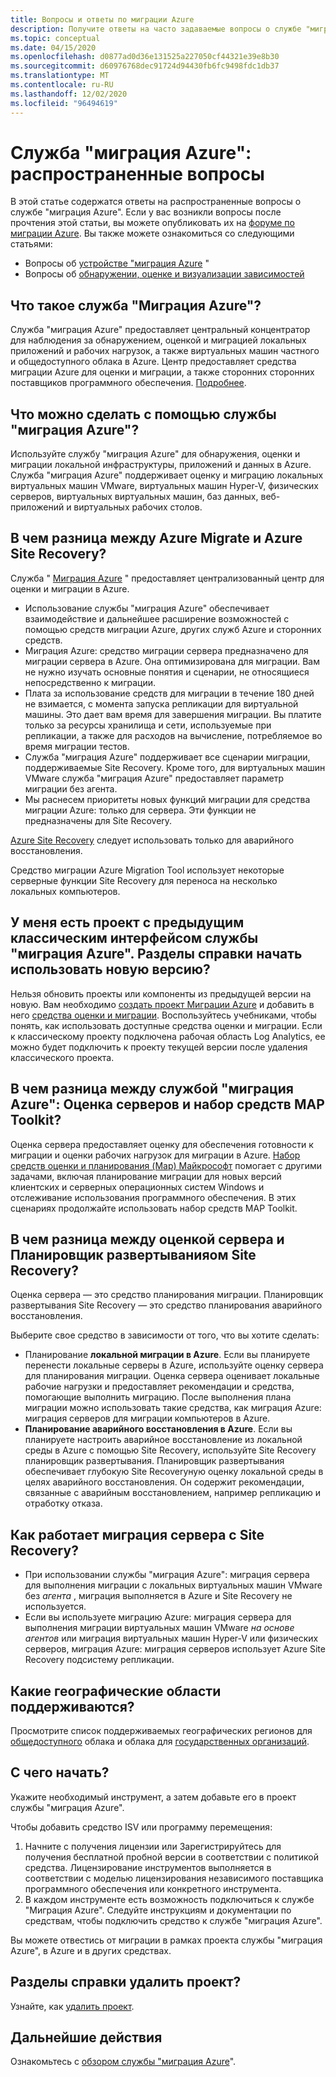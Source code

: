```yaml
---
title: Вопросы и ответы по миграции Azure
description: Получите ответы на часто задаваемые вопросы о службе "миграция Azure".
ms.topic: conceptual
ms.date: 04/15/2020
ms.openlocfilehash: d0877ad0d36e131525a227050cf44321e39e8b30
ms.sourcegitcommit: d60976768dec91724d94430fb6fc9498fdc1db37
ms.translationtype: MT
ms.contentlocale: ru-RU
ms.lasthandoff: 12/02/2020
ms.locfileid: "96494619"
---
```

# <a name="azure-migrate-common-questions"></a>Служба "миграция Azure": распространенные вопросы

В этой статье содержатся ответы на распространенные вопросы о службе "миграция Azure". Если у вас возникли вопросы после прочтения этой статьи, вы можете опубликовать их на [форуме по миграции Azure](https://aka.ms/AzureMigrateForum). Вы также можете ознакомиться со следующими статьями:

- Вопросы об [устройстве "миграция Azure](common-questions-appliance.md) "
- Вопросы об [обнаружении, оценке и визуализации зависимостей](common-questions-discovery-assessment.md)

## <a name="what-is-azure-migrate"></a>Что такое служба "Миграция Azure"?

Служба "миграция Azure" предоставляет центральный концентратор для наблюдения за обнаружением, оценкой и миграцией локальных приложений и рабочих нагрузок, а также виртуальных машин частного и общедоступного облака в Azure. Центр предоставляет средства миграции Azure для оценки и миграции, а также сторонних сторонних поставщиков программного обеспечения. [Подробнее](migrate-services-overview.md).

## <a name="what-can-i-do-with-azure-migrate"></a>Что можно сделать с помощью службы "миграция Azure"?

Используйте службу "миграция Azure" для обнаружения, оценки и миграции локальной инфраструктуры, приложений и данных в Azure. Служба "миграция Azure" поддерживает оценку и миграцию локальных виртуальных машин VMware, виртуальных машин Hyper-V, физических серверов, виртуальных виртуальных машин, баз данных, веб-приложений и виртуальных рабочих столов. 

## <a name="whats-the-difference-between-azure-migrate-and-azure-site-recovery"></a>В чем разница между Azure Migrate и Azure Site Recovery?

Служба " [Миграция Azure](migrate-services-overview.md) " предоставляет централизованный центр для оценки и миграции в Azure. 

- Использование службы "миграция Azure" обеспечивает взаимодействие и дальнейшее расширение возможностей с помощью средств миграции Azure, других служб Azure и сторонних средств.
- Миграция Azure: средство миграции сервера предназначено для миграции сервера в Azure. Она оптимизирована для миграции. Вам не нужно изучать основные понятия и сценарии, не относящиеся непосредственно к миграции. 
- Плата за использование средств для миграции в течение 180 дней не взимается, с момента запуска репликации для виртуальной машины. Это дает вам время для завершения миграции. Вы платите только за ресурсы хранилища и сети, используемые при репликации, а также для расходов на вычисление, потребляемое во время миграции тестов.
- Служба "миграция Azure" поддерживает все сценарии миграции, поддерживаемые Site Recovery. Кроме того, для виртуальных машин VMware служба "миграция Azure" предоставляет параметр миграции без агента.
- Мы раснесем приоритеты новых функций миграции для средства миграции Azure: только для сервера. Эти функции не предназначены для Site Recovery.

[Azure Site Recovery](../site-recovery/site-recovery-overview.md) следует использовать только для аварийного восстановления.

Средство миграции Azure Migration Tool использует некоторые серверные функции Site Recovery для переноса на несколько локальных компьютеров.

## <a name="i-have-a-project-with-the-previous-classic-experience-of-azure-migrate-how-do-i-start-using-the-new-version"></a>У меня есть проект с предыдущим классическим интерфейсом службы "миграция Azure". Разделы справки начать использовать новую версию?

Нельзя обновить проекты или компоненты из предыдущей версии на новую. Вам необходимо [создать проект Миграции Azure](create-manage-projects.md) и добавить в него [средства оценки и миграции](./create-manage-projects.md). Воспользуйтесь учебниками, чтобы понять, как использовать доступные средства оценки и миграции. Если к классическому проекту подключена рабочая область Log Analytics, ее можно будет подключить к проекту текущей версии после удаления классического проекта.

## <a name="whats-the-difference-between-azure-migrate-server-assessment-and-the-map-toolkit"></a>В чем разница между службой "миграция Azure": Оценка серверов и набор средств MAP Toolkit?

Оценка сервера предоставляет оценку для обеспечения готовности к миграции и оценки рабочих нагрузок для миграции в Azure. [Набор средств оценки и планирования (Map) Майкрософт](https://www.microsoft.com/download/details.aspx?id=7826) помогает с другими задачами, включая планирование миграции для новых версий клиентских и серверных операционных систем Windows и отслеживание использования программного обеспечения. В этих сценариях продолжайте использовать набор средств MAP Toolkit.

## <a name="whats-the-difference-between-server-assessment-and-the-site-recovery-deployment-planner"></a>В чем разница между оценкой сервера и Планировщик развертыванияом Site Recovery?

Оценка сервера — это средство планирования миграции. Планировщик развертывания Site Recovery — это средство планирования аварийного восстановления.

Выберите свое средство в зависимости от того, что вы хотите сделать:

- Планирование **локальной миграции в Azure**. Если вы планируете перенести локальные серверы в Azure, используйте оценку сервера для планирования миграции. Оценка сервера оценивает локальные рабочие нагрузки и предоставляет рекомендации и средства, помогающие выполнить миграцию. После выполнения плана миграции можно использовать такие средства, как миграция Azure: миграция серверов для миграции компьютеров в Azure.
- **Планирование аварийного восстановления в Azure**. Если вы планируете настроить аварийное восстановление из локальной среды в Azure с помощью Site Recovery, используйте Site Recovery планировщик развертывания. Планировщик развертывания обеспечивает глубокую Site Recoveryную оценку локальной среды в целях аварийного восстановления. Он содержит рекомендации, связанные с аварийным восстановлением, например репликацию и отработку отказа.

## <a name="how-does-server-migration-work-with-site-recovery"></a>Как работает миграция сервера с Site Recovery?

- При использовании службы "миграция Azure": миграция сервера для выполнения миграции с локальных виртуальных машин VMware без *агента* , миграция выполняется в Azure и Site Recovery не используется.
- Если вы используете миграцию Azure: миграция сервера для выполнения миграции виртуальных машин VMware *на основе агентов* или миграция виртуальных машин Hyper-V или физических серверов, миграция Azure: миграция серверов использует Azure Site Recovery подсистему репликации.

## <a name="which-geographies-are-supported"></a>Какие географические области поддерживаются?

Просмотрите список поддерживаемых географических регионов для [общедоступного](migrate-support-matrix.md#supported-geographies-public-cloud) облака и облака для [государственных организаций](migrate-support-matrix.md#supported-geographies-azure-government).

## <a name="how-do-i-get-started"></a>С чего начать?

Укажите необходимый инструмент, а затем добавьте его в проект службы "миграция Azure". 

Чтобы добавить средство ISV или программу перемещения:

1. Начните с получения лицензии или Зарегистрируйтесь для получения бесплатной пробной версии в соответствии с политикой средства. Лицензирование инструментов выполняется в соответствии с моделью лицензирования независимого поставщика программного обеспечения или конкретного инструмента.
2. В каждом инструменте есть возможность подключиться к службе "Миграция Azure". Следуйте инструкциям и документации по средствам, чтобы подключить средство к службе "миграция Azure".

Вы можете отвестись от миграции в рамках проекта службы "миграция Azure", в Azure и в других средствах.

## <a name="how-do-i-delete-a-project"></a>Разделы справки удалить проект?

Узнайте, как [удалить проект](how-to-delete-project.md). 

## <a name="next-steps"></a>Дальнейшие действия

Ознакомьтесь с [обзором службы "миграция Azure](migrate-services-overview.md)".